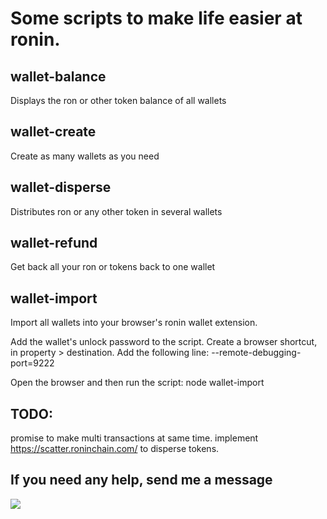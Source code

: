 # Some scripts to make life easier at ronin.

## wallet-balance
Displays the ron or other token balance of all wallets

## wallet-create
Create as many wallets as you need

## wallet-disperse
Distributes ron or any other token in several wallets

## wallet-refund
Get back all your ron or tokens back to one wallet

## wallet-import
Import all wallets into your browser's ronin wallet extension.

Add the wallet's unlock password to the script.
Create a browser shortcut, in property > destination. Add the following line:
--remote-debugging-port=9222

Open the browser and then run the script:
node wallet-import

## TODO:
promise to make multi transactions at same time.
implement https://scatter.roninchain.com/ to disperse tokens.

## If you need any help, send me a message
<a href="https://discord.gg/rPXc3hURCr" target="_blank"><img src="https://discordapp.com/api/guilds/549714552007295006/widget.png"></a>
